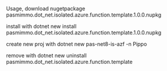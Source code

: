 Usage, 
download nugetpackage pasmimmo.dot_net.isolated.azure.function.template.1.0.0.nupkg

install with dotnet new install pasmimmo.dot_net.isolated.azure.function.template.1.0.0.nupkg

create new proj with  dotnet new pas-net8-is-azf -n Pippo

remove with    dotnet new uninstall pasmimmo.dot_net.isolated.azure.function.template